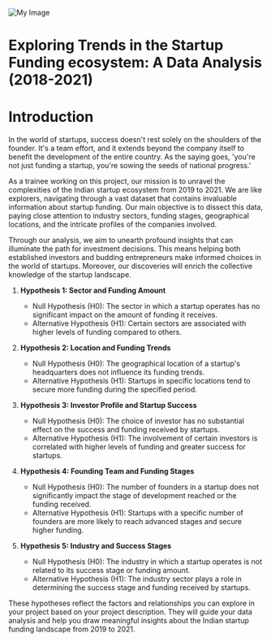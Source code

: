 ![My Image](https://www.mercy.edu/sites/default/files/2020-07/iStock-1150199386.jpg)

# Exploring Trends in the Startup Funding ecosystem: A Data Analysis (2018-2021)

# Introduction

In the world of startups, success doesn't rest solely on the shoulders of the founder. It's a team effort, and it extends beyond the company itself to benefit the development of the entire country. As the saying goes, 'you're not just funding a startup, you're sowing the seeds of national progress.' 

As a trainee working on this project, our mission is to unravel the complexities of the Indian startup ecosystem from 2019 to 2021. We are like explorers, navigating through a vast dataset that contains invaluable information about startup funding. Our main objective is to dissect this data, paying close attention to industry sectors, funding stages, geographical locations, and the intricate profiles of the companies involved. 

Through our analysis, we aim to unearth profound insights that can illuminate the path for investment decisions. This means helping both established investors and budding entrepreneurs make informed choices in the world of startups. Moreover, our discoveries will enrich the collective knowledge of the startup landscape. 


1. **Hypothesis 1: Sector and Funding Amount** 
   - Null Hypothesis (H0): The sector in which a startup operates has no significant impact on the amount of funding it receives.
   - Alternative Hypothesis (H1): Certain sectors are associated with higher levels of funding compared to others.

2. **Hypothesis 2: Location and Funding Trends**
   - Null Hypothesis (H0): The geographical location of a startup's headquarters does not influence its funding trends.
   - Alternative Hypothesis (H1): Startups in specific locations tend to secure more funding during the specified period.

3. **Hypothesis 3: Investor Profile and Startup Success**
   - Null Hypothesis (H0): The choice of investor has no substantial effect on the success and funding received by startups.
   - Alternative Hypothesis (H1): The involvement of certain investors is correlated with higher levels of funding and greater success for startups.

4. **Hypothesis 4: Founding Team and Funding Stages**
   - Null Hypothesis (H0): The number of founders in a startup does not significantly impact the stage of development reached or the funding received.
   - Alternative Hypothesis (H1): Startups with a specific number of founders are more likely to reach advanced stages and secure higher funding.

5. **Hypothesis 5: Industry and Success Stages**
   - Null Hypothesis (H0): The industry in which a startup operates is not related to its success stage or funding amount.
   - Alternative Hypothesis (H1): The industry sector plays a role in determining the success stage and funding received by startups.

These hypotheses reflect the factors and relationships you can explore in your project based on your project description. They will guide your data analysis and help you draw meaningful insights about the Indian startup funding landscape from 2019 to 2021.
